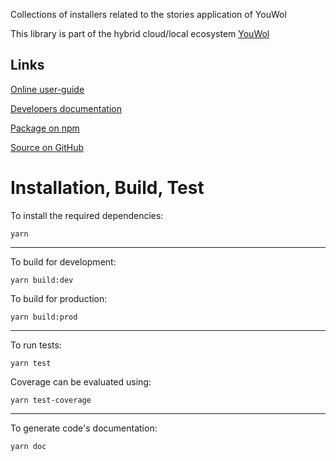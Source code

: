 Collections of installers related to the stories application of YouWol

This library is part of the hybrid cloud/local ecosystem 
[YouWol](https://platform.youwol.com/applications/@youwol/platform/latest)

## Links

[Online user-guide](https://l.youwol.com/doc/@youwol/installers-stories)

[Developers documentation](https://platform.youwol.com/applications/@youwol/cdn-explorer/latest?package=@youwol/installers-stories)

[Package on npm](https://www.npmjs.com/package/@youwol/installers-stories)

[Source on GitHub](https://github.com/youwol/installers-stories)

# Installation, Build, Test

To install the required dependencies:

```shell
yarn
```
---
To build for development:

```shell
yarn build:dev
```

To build for production:

```shell
yarn build:prod
```
---


To run tests:
```shell
yarn test
```

Coverage can be evaluated using:
```shell
yarn test-coverage
```
---

To generate code's documentation:

```shell
yarn doc
```
